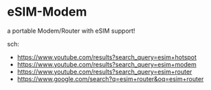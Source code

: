 # eSIM-Modem
a portable Modem/Router with eSIM support!

sch:
- https://www.youtube.com/results?search_query=esim+hotspot
- https://www.youtube.com/results?search_query=esim+modem
- https://www.youtube.com/results?search_query=esim+router
- https://www.google.com/search?q=esim+router&oq=esim+router
